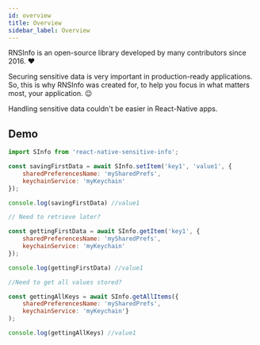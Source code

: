 ```yaml
---
id: overview
title: Overview
sidebar_label: Overview
---
```


RNSInfo is an open-source library developed by many contributors since 2016. ❤️

Securing sensitive data is very important in production-ready applications. So, this is why RNSInfo was created for, to help you focus in what matters most, your application. 😉

Handling sensitive data couldn't be easier in React-Native apps. 

## Demo

```js
import SInfo from 'react-native-sensitive-info';

const savingFirstData = await SInfo.setItem('key1', 'value1', {
    sharedPreferencesName: 'mySharedPrefs',
    keychainService: 'myKeychain'
});

console.log(savingFirstData) //value1

// Need to retrieve later?

const gettingFirstData = await SInfo.getItem('key1', {
    sharedPreferencesName: 'mySharedPrefs',
    keychainService: 'myKeychain'
});

console.log(gettingFirstData) //value1

//Need to get all values stored?

const gettingAllKeys = await SInfo.getAllItems({
    sharedPreferencesName: 'mySharedPrefs',
    keychainService: 'myKeychain'}
);

console.log(gettingAllKeys) //value1

```